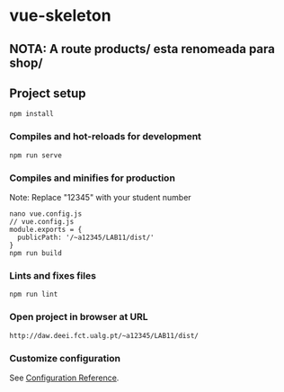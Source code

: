 

# vue-skeleton

## NOTA: A route products/ esta renomeada para shop/

## Project setup
```
npm install
```

### Compiles and hot-reloads for development
```
npm run serve
```

### Compiles and minifies for production
Note: Replace "12345" with your student number
```
nano vue.config.js
// vue.config.js
module.exports = {
  publicPath: '/~a12345/LAB11/dist/'
}
npm run build
```

### Lints and fixes files
```
npm run lint
```

### Open project in browser at URL
```
http://daw.deei.fct.ualg.pt/~a12345/LAB11/dist/
```

### Customize configuration
See [Configuration Reference](https://cli.vuejs.org/config/).
